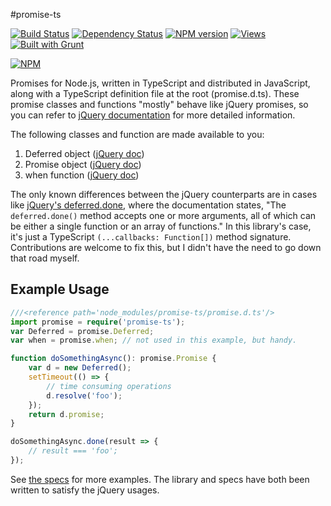#promise-ts

[![Build Status][]](https://travis-ci.org/jedmao/promise-ts)
[![Dependency Status][]](https://gemnasium.com/jedmao/promise-ts)
[![NPM version][]](http://badge.fury.io/js/promise-ts)
[![Views][]](https://sourcegraph.com/github.com/jedmao/promise-ts)
[![Built with Grunt](https://cdn.gruntjs.com/builtwith.png)](http://gruntjs.com/)

[![NPM](https://nodei.co/npm/promise-ts.png?downloads=true)](https://nodei.co/npm/promise-ts/)

Promises for Node.js, written in TypeScript and distributed in JavaScript, along
with a TypeScript definition file at the root (promise.d.ts). These promise classes
and functions "mostly" behave like jQuery promises, so you can refer to
[jQuery documentation][] for more detailed information.

The following classes and function are made available to you:

1. Deferred object ([jQuery doc](http://api.jquery.com/jQuery.Deferred/))
1. Promise object ([jQuery doc](http://api.jquery.com/Types/#Promise))
1. when function ([jQuery doc](http://api.jquery.com/jQuery.when/))

The only known differences between the jQuery counterparts are in cases like
[jQuery's deferred.done][], where the documentation states, "The `deferred.done()`
method accepts one or more arguments, all of which can be either a single function
or an array of functions." In this library's case, it's just a TypeScript
`(...callbacks: Function[])` method signature. Contributions are welcome to fix
this, but I didn't have the need to go down that road myself.


## Example Usage

```ts
///<reference path='node_modules/promise-ts/promise.d.ts'/>
import promise = require('promise-ts');
var Deferred = promise.Deferred;
var when = promise.when; // not used in this example, but handy.

function doSomethingAsync(): promise.Promise {
    var d = new Deferred();
    setTimeout(() => {
        // time consuming operations
        d.resolve('foo');
    });
    return d.promise;
}

doSomethingAsync.done(result => {
    // result === 'foo';
});
```

See [the specs][] for more examples. The library and specs have both been written
to satisfy the jQuery usages.


[Build Status]: https://travis-ci.org/jedmao/promise-ts.png?branch=master
[Dependency Status]: https://gemnasium.com/jedmao/promise-ts.png
[NPM Version]: https://badge.fury.io/js/promise-ts.png
[Views]: https://sourcegraph.com/api/repos/github.com/jedmao/promise-ts/counters/views-24h.png
[jQuery documentation]: http://api.jquery.com/category/deferred-object/
[jQuery's deferred.done]: http://api.jquery.com/deferred.done/
[the specs]: blob/master/test/lib/promises.ts
